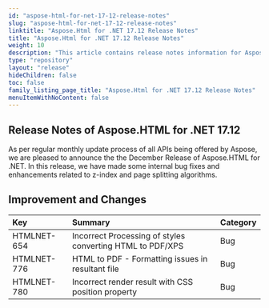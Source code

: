 ```yaml
---
id: "aspose-html-for-net-17-12-release-notes"
slug: "aspose-html-for-net-17-12-release-notes"
linktitle: "Aspose.Html for .NET 17.12 Release Notes"
title: "Aspose.Html for .NET 17.12 Release Notes"
weight: 10
description: "This article contains release notes information for Aspose.HTML for .NET 17.12."
type: "repository"
layout: "release"
hideChildren: false
toc: false
family_listing_page_title: "Aspose.Html for .NET 17.12 Release Notes"
menuItemWithNoContent: false
---
```


## Release Notes of Aspose.HTML for .NET 17.12

As per regular monthly update process of all APIs being offered by Aspose, we are pleased to announce the the December Release of Aspose.HTML for .NET. In this release, we have made some internal bug fixes and enhancements related to z-index and page splitting algorithms.

## Improvement and Changes

|**Key**|**Summary**|**Category**|
| :- | :- | :- |
|HTMLNET-654|Incorrect Processing of styles converting HTML to PDF/XPS|Bug|
|HTMLNET-776|HTML to PDF - Formatting issues in resultant file|Bug|
|HTMLNET-780|Incorrect render result with CSS position property|Bug|
